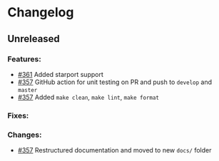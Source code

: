 # Changelog

## Unreleased

### Features:
* [#361](https://github.com/Pylons-tech/pylons/pull/361) Added starport support
* [#357](https://github.com/Pylons-tech/pylons/pull/357) GitHub action for unit testing on PR and push to `develop` and `master`
* [#357](https://github.com/Pylons-tech/pylons/pull/357) Added `make clean`, `make lint`, `make format` 

### Fixes:

### Changes: 
* [#357](https://github.com/Pylons-tech/pylons/pull/357) Restructured documentation and moved to new `docs/` folder